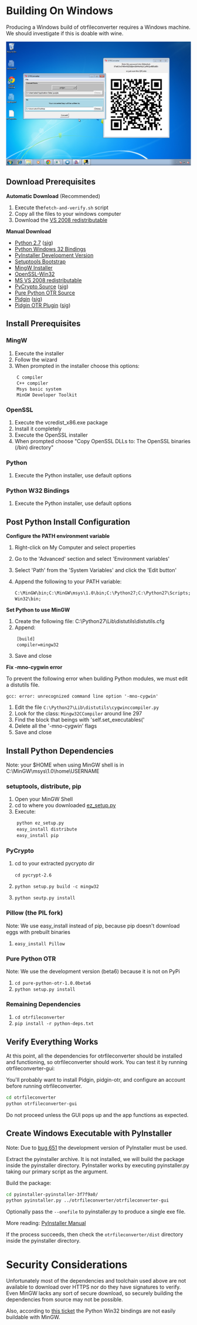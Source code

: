 # Building On Windows

Producing a Windows build of otrfileconverter requires a Windows machine. We
should investigate if this is doable with wine.

![](w32-screenshot.png)

## Download Prerequisites 

**Automatic Download** (Recommended) 

1. Execute the`fetch-and-verify.sh` script
3. Copy all the files to your windows computer
4. Download the [VS 2008 redistributable][vsredist]

**Manual Download**

* [Python 2.7][py27] ([sig][pysig])
* [Python Windows 32 Bindings][pywin32]
* [PyInstaller Development Version][pyinst]
* [Setuptools Bootstrap][setuptools]
* [MingW Installer][mingw]
* [OpenSSL-Win32][openssl]
* [MS VS 2008 redistributable][vsredist]
* [PyCrypto Source][pycrypto] ([sig][pycryptosig])
* [Pure Python OTR Source][potr]
* [Pidgin][pidgin] ([sig][pidginsig])
* [Pidgin OTR Plugin][pidgin-otr] ([sig][pidgin-otrsig])



## Install Prerequisites

### MingW

1. Execute the installer
2. Follow the wizard
3. When prompted in the installer choose this options:

```
    C compiler
    C++ compiler
    Msys basic system
    MinGW Developer Toolkit
```

### OpenSSL

1. Execute the vcredist_x86.exe package
2. Install it completely
3. Execute the OpenSSL installer
4. When prompted choose "Copy OpenSSL DLLs to:  The OpenSSL binaries (/bin) directory"

### Python

1. Execute the Python installer, use default options

### Python W32 Bindings

1. Execute the Python installer, use default options

## Post Python Install Configuration

**Configure the PATH environment variable**

1. Right-click on My Computer and select properties
2. Go to the 'Advanced' section and select 'Environment variables'
3. Select 'Path' from the 'System Variables' and click the 'Edit button'
4. Append the following to your PATH variable:

    ```
    C:\MinGW\bin;C:\MinGW\msys\1.0\bin;C:\Python27;C:\Python27\Scripts;C:\OpenSSL-Win32\bin;
    ```

**Set Python to use MinGW**

1. Create the following file: C:\Python27\Lib\distutils\distutils.cfg
2. Append:

```
    [build]
    compiler=mingw32
```
3. Save and close

**Fix -mno-cygwin error**

To prevent the following error when building Python modules, we must edit a distutils file.

    gcc: error: unrecognized command line option '-mno-cygwin'

1. Edit the file `C:\Python27\Lib\distutils\cygwinccompiler.py`
2. Look for the class: `Mingw32CCompiler` around line 297
3. Find the block that beings with 'self.set_executables('
4. Delete all the '-mno-cygwin' flags
5. Save and close


## Install Python Dependencies

Note: your $HOME when using MinGW shell is in C:\MinGW\msys\1.0\home\USERNAME

### setuptools, distribute, pip

1. Open your MinGW Shell
2. cd to where you downloaded [ez_setup.py][setuptools]
3. Execute:

```bash
    python ez_setup.py
    easy_install distribute
    easy_install pip
```

### PyCrypto

1. cd to your extracted pycrypto dir

    `cd pycrypt-2.6`
2. `python setup.py build -c mingw32`
3. `python seutp.py install`

### Pillow (the PIL fork)

Note: We use easy_install instead of pip, because pip doesn't download eggs with prebuilt binaries

1. `easy_install Pillow`

### Pure Python OTR

Note: We use the development version (beta6) because it is not on PyPi

1. `cd pure-python-otr-1.0.0beta6`
2. `python setup.py install`

### Remaining Dependencies

1. `cd otrfileconverter`
2. `pip install -r python-deps.txt`

## Verify Everything Works

At this point, all the dependencies for otrfileconverter should be installed
and functioning, so otrfileconverter should work. You can test it by running otrfileconverter-gui:

You'll probably want to install Pidgin, pidgin-otr, and configure an account before running otrfileconverter.

```bash
cd otrfileconverter
python otrfileconverter-gui
```
Do not proceed unless the GUI pops up and the app functions as expected.

## Create Windows Executable with PyInstaller

Note: Due to [bug 651](http://www.pyinstaller.org/ticket/651) the development version of PyInstaller must be used.

Extract the pyinstaller archive. It is not installed, we will build the package
inside the pyinstaller directory. PyInstaller works by executing pyinstaller.py
taking our primary script as the argument.

Build the package:

```bash
cd pyinstaller-pyinstaller-3f7f9a0/
python pyinstaller.py ../otrfileconverter/otrfileconverter-gui
```

Optionally pass the `--onefile` to pyinstaller.py to produce a single exe file.

More reading: [PyInstaller Manual](http://htmlpreview.github.io/?https://github.com/pyinstaller/pyinstaller/blob/develop/doc/Manual.html)

If the process succeeds, then check the `otrfileconverter/dist` directory
inside the pyinstaller directory.


# Security Considerations

Unfortunately most of the dependencies and toolchain used above are not
available to download over HTTPS nor do they have signatures to verify. Even
MinGW lacks any sort of secure download, so securely building the dependencies from
source may not be possible.

Also, according to [this ticket](http://sourceforge.net/p/pywin32/bugs/519/)
the Python Win32 bindings are not easily buildable with MinGW.

[py27]: http://www.python.org/ftp/python/2.7.5/python-2.7.5.msi
[pysig]: http://www.python.org/ftp/python/2.7.5/python-2.7.5.msi.asc
[pywin32]: http://downloads.sourceforge.net/project/pywin32/pywin32/Build%20218/pywin32-218.win32-py2.7.exe?r=http%3A%2F%2Fsourceforge.net%2Fprojects%2Fpyw#
[pyinst]: https://github.com/pyinstaller/pyinstaller/tarball/develop
[setuptools]: https://bitbucket.org/pypa/setuptools/raw/bootstrap/ez_setup.py
[mingw]: http://downloads.sourceforge.net/project/mingw/Installer/mingw-get-inst/mingw-get-inst-20120426/mingw-get-inst-20120426.exe?r=&use_mirror=superb#
[openssl]: https://slproweb.com/download/Win32OpenSSL-1_0_1e.exe
[vsredist]: http://www.microsoft.com/en-us/download/details.aspx?id=29
[pycrypto]: https://pypi.python.org/packages/source/p/pycrypto/pycrypto-2.6.tar.gz#md5=88dad0a270d1fe83a39e0467a66a22bb
[pycryptosig]: https://pypi.python.org/packages/source/p/pycrypto/pycrypto-2.6.tar.gz.asc
[potr]: https://github.com/afflux/pure-python-otr/archive/1.0.0beta6.zip
[pidgin]: http://downloads.sourceforge.net/project/pidgin/Pidgin/2.10.7/pidgin-2.10.7-offline.exe?r=http%3A%2F%2Fsourceforge.net%2Fprojects%2Fpidgin%2Ffil#
[pidginsig]: http://downloads.sourceforge.net/project/pidgin/Pidgin/2.10.7/pidgin-2.10.7-offline.exe.asc?r=http%3A%2F%2Fsourceforge.net%2Fprojects%2Fpidgin%2#
[pidgin-otr]: http://www.cypherpunks.ca/otr/binaries/windows/pidgin-otr-4.0.0-1.exe
[pidgin-otrsig]: http://www.cypherpunks.ca/otr/binaries/windows/pidgin-otr-4.0.0-1.exe.asc


